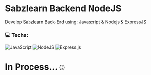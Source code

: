 # Sabzlearn Backend NodeJS
Develop <a href="https://sabzlearn.ir">Sabzlearn</a> Back-End using: Javascript &amp; Nodejs &amp; ExpressJS


### 💻 Techs:

![JavaScript](https://img.shields.io/badge/javascript-%23323330.svg?style=for-the-badge&logo=javascript&logoColor=%23F7DF1E)
![NodeJS](https://img.shields.io/badge/node.js-6DA55F?style=for-the-badge&logo=node.js&logoColor=white)
![Express.js](https://img.shields.io/badge/express.js-%23404d59.svg?style=for-the-badge&logo=express&logoColor=%white)

# In Process...☺️
